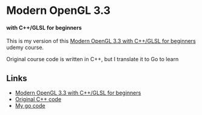 # Modern OpenGL 3.3
#### with C++/GLSL for beginners

This is my version of this [Modern OpenGL 3.3 with C++/GLSL for beginners](https://www.udemy.com/course/modern-opengl/) udemy course.

Original course code is written in C++, but I translate it to Go to learn

## Links
* [Modern OpenGL 3.3 with C++/GLSL for beginners](https://www.udemy.com/course/modern-opengl/)
* [Original C++ code](https://github.com/glULTRA/Modern-OpenGL-Course)
* [My go code](https://github.com/agedito/agedito-udemy_modern_openGL_go)
